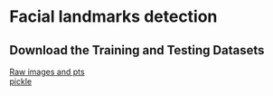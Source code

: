 # Facial landmarks detection

## Download the Training and Testing Datasets
[Raw images and pts](https://drive.google.com/file/d/1bCcnXII2Dc2dGstt8w_x3fE7SrwCWfVu/view?usp=sharing)<br/>
[pickle](https://drive.google.com/file/d/1MkmGLtS_5g_LykovbRQg_JnnbZo6VAOS/view?usp=sharing)